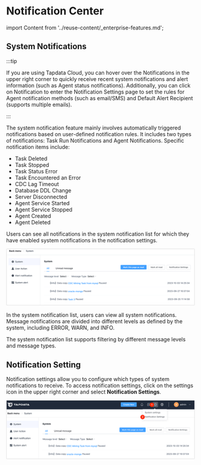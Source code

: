 # Notification Center

import Content from '../reuse-content/_enterprise-features.md';

<Content />


## System Notifications

:::tip

If you are using Tapdata Cloud, you can hover over the Notifications in the upper right corner to quickly receive recent system notifications and alert information (such as Agent status notifications). Additionally, you can click on Notification to enter the Notification Settings page to set the rules for Agent notification methods (such as email/SMS) and Default Alert Recipient (supports multiple emails).

:::

The system notification feature mainly involves automatically triggered notifications based on user-defined notification rules. It includes two types of notifications: Task Run Notifications and Agent Notifications. Specific notification items include:

- Task Deleted
- Task Stopped
- Task Status Error
- Task Encountered an Error
- CDC Lag Timeout
- Database DDL Change
- Server Disconnected
- Agent Service Started
- Agent Service Stopped
- Agent Created
- Agent Deleted

Users can see all notifications in the system notification list for which they have enabled system notifications in the notification settings.

![](../images/system_notification_1.png)

In the system notification list, users can view all system notifications. Message notifications are divided into different levels as defined by the system, including ERROR, WARN, and INFO.

The system notification list supports filtering by different message levels and message types.

## Notification Setting

Notification settings allow you to configure which types of system notifications to receive. To access notification settings, click on the settings icon in the upper right corner and select **Notification Settings**.

![](../images/system_notification_2.png)

